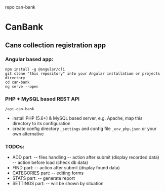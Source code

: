 repo can-bank
# CanBank
## Cans collection registration app

### Angular based app:
```
npm install -g @angular/cli
git clone "this repository" into your Angular installation or projects directory
cd can-bank
ng serve --open
```

### PHP + MySQL based REST API
`/api-can-bank`
- install PHP (5.6+) & MySQL based server, e.g. Apache, map this directory to its configuration
- create config directory `_settings` and config file `_env_php.json` or your own alternative

### TODOs:
- ADD part:
-- files handling
-- action after submit (display recorded data)
-- action before load (check db data)
- FIND part:
-- action after submit (display found data)
- CATEGORIES part:
-- editing forms
- STATS part:
-- generate report
- SETTINGS part:
-- will be shown by situation
